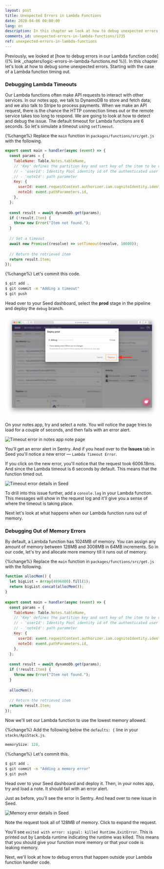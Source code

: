 ```yaml
---
layout: post
title: Unexpected Errors in Lambda Functions
date: 2020-04-06 00:00:00
lang: en
description: In this chapter we look at how to debug unexpected errors in your Lambda functions for your serverless app. These errors include timeout errors and when your Lambda function runs out of memory.
comments_id: unexpected-errors-in-lambda-functions/1735
ref: unexpected-errors-in-lambda-functions
---
```


Previously, we looked at [how to debug errors in our Lambda function code]({% link _chapters/logic-errors-in-lambda-functions.md %}). In this chapter let's look at how to debug some unexpected errors. Starting with the case of a Lambda function timing out.

### Debugging Lambda Timeouts

Our Lambda functions often make API requests to interact with other services. In our notes app, we talk to DynamoDB to store and fetch data; and we also talk to Stripe to process payments. When we make an API request, there is the chance the HTTP connection times out or the remote service takes too long to respond. We are going to look at how to detect and debug the issue. The default timeout for Lambda functions are 6 seconds. So let's simulate a timeout using `setTimeout`.

{%change%} Replace the `main` function in `packages/functions/src/get.js` with the following.

```js
export const main = handler(async (event) => {
  const params = {
    TableName: Table.Notes.tableName,
    // 'Key' defines the partition key and sort key of the item to be retrieved
    // - 'userId': Identity Pool identity id of the authenticated user
    // - 'noteId': path parameter
    Key: {
      userId: event.requestContext.authorizer.iam.cognitoIdentity.identityId,
      noteId: event.pathParameters.id,
    },
  };

  const result = await dynamoDb.get(params);
  if (!result.Item) {
    throw new Error("Item not found.");
  }

  // Set a timeout
  await new Promise((resolve) => setTimeout(resolve, 10000));

  // Return the retrieved item
  return result.Item;
});
```

{%change%} Let's commit this code.

```bash
$ git add .
$ git commit -m "Adding a timeout"
$ git push
```

Head over to your Seed dashboard, select the **prod** stage in the pipeline and deploy the `debug` branch.

![Deploy debug branch in Seed](/assets/monitor-debug-errors/deploy-debug-branch-in-seed.png)

On your notes app, try and select a note. You will notice the page tries to load for a couple of seconds, and then fails with an error alert.

![Timeout error in notes app note page](/assets/monitor-debug-errors/timeout-error-in-notes-app-note-page.png)

You'll get an error alert in Sentry. And if you head over to the **Issues** tab in Seed you'll notice a new error — `Lambda Timeout Error`.

If you click on the new error, you'll notice that the request took 6006.18ms. And since the Lambda timeout is 6 seconds by default. This means that the function timed out.

![Timeout error details in Seed](/assets/monitor-debug-errors/timeout-error-details-in-seed.png)

To drill into this issue further, add a `console.log` in your Lambda function. This messages will show in the request log and it'll give you a sense of where the timeout is taking place.

Next let's look at what happens when our Lambda function runs out of memory.

### Debugging Out of Memory Errors

By default, a Lambda function has 1024MB of memory. You can assign any amount of memory between 128MB and 3008MB in 64MB increments. So in our code, let's try and allocate more memory till it runs out of memory.

{%change%} Replace the `main` function in `packages/functions/src/get.js` with the following.

```js
function allocMem() {
  let bigList = Array(4096000).fill(1);
  return bigList.concat(allocMem());
}

export const main = handler(async (event) => {
  const params = {
    TableName: Table.Notes.tableName,
    // 'Key' defines the partition key and sort key of the item to be retrieved
    // - 'userId': Identity Pool identity id of the authenticated user
    // - 'noteId': path parameter
    Key: {
      userId: event.requestContext.authorizer.iam.cognitoIdentity.identityId,
      noteId: event.pathParameters.id,
    },
  };

  const result = await dynamoDb.get(params);
  if (!result.Item) {
    throw new Error("Item not found.");
  }

  allocMem();

  // Return the retrieved item
  return result.Item;
});
```

Now we'll set our Lambda function to use the lowest memory allowed.

{%change%} Add the following below the `defaults: {` line in your `stacks/ApiStack.js`.

```js
memorySize: 128,
```

{%change%} Let's commit this.

```bash
$ git add .
$ git commit -m "Adding a memory error"
$ git push
```

Head over to your Seed dashboard and deploy it. Then, in your notes app, try and load a note. It should fail with an error alert.

Just as before, you'll see the error in Sentry. And head over to new issue in Seed.

![Memory error details in Seed](/assets/monitor-debug-errors/memory-error-details-in-seed.png)

Note the request took all of 128MB of memory. Click to expand the request.

You'll see `exited with error: signal: killed Runtime.ExitError`. This is printed out by Lambda runtime indicating the runtime was killed. This means that you should give your function more memory or that your code is leaking memory.

Next, we'll look at how to debug errors that happen outside your Lambda function handler code.
